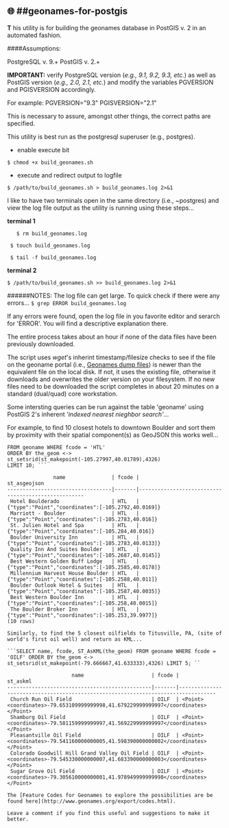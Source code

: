 :globe_with_meridians: 
##geonames-for-postgis 
----------------------

__T__ his utility is for building the geonames database in PostGIS v. 2 in an automated fashion. 

####Assumptions: 

PostgreSQL v. 9.+
PostGIS v. 2.+

**IMPORTANT:** verify PostgreSQL version (_e.g., 9.1, 9.2, 9.3, etc._) as well as PostGIS 
version (_e.g., 2.0, 2.1, etc._) and modify the variables PGVERSION and PGISVERSION
accordingly.  

For example:
PGVERSION="9.3"
PGISVERSION="2.1"

This is necessary to assure, amongst other things, the correct paths are specified.

This utility is best run as the postgresql superuser (e.g., postgres).  

* enable execute bit

```$ chmod +x build_geonames.sh```

* execute and redirect output to logfile 

```$ /path/to/build_geonames.sh > build_geonames.log 2>&1 ```

I like to have two terminals open in the same directory (i.e., ~postgres) and view 
the log file output as the utility is running using these steps...

**terminal 1**

```   $ rm build_geonames.log```

``` $ touch build_geonames.log```

``` $ tail -f build_geonames.log```

**terminal 2**

```$ /path/to/build_geonames.sh >> build_geonames.log 2>&1```

######NOTES: 
The log file can get large.  To quick check if there were any errors...
```$ grep ERROR build_geonames.log```

If any errors were found, open the log file in you favorite editor and serarch for 'ERROR'.
You will find a descriptive explanation there.

The entire process takes about an hour if none of the data files have been previously downloaded.

The script uses _wget_'s inherint timestamp/filesize checks to see if the file on the 
geoname portal (i.e., [Geonames dump files](http://download.geonames.org/export/dump/)) is newer 
than the equivalent file on the local disk.  If not, it uses the existing file, otherwise it downloads 
and overwrites the older version on your filesystem.  If no new files need to be downloaded the script 
completes in about 20 minutes on a standard (dual/quad) core workstation.

Some intersting queries can be run against the table 'geoname' using PostGIS 2's
inherent _'indexed nearest nieghbor search'_...

For example, to find 10 closest hotels to downtown Boulder and sort them by proximity
with their spatial component(s) as GeoJSON this works well...

```SELECT name, fcode, ST_AsGeoJSON(the_geom)
FROM geoname WHERE fcode = 'HTL'
ORDER BY the_geom <-> st_setsrid(st_makepoint(-105.27997,40.01789),4326)
LIMIT 10; ```

               name               | fcode |                    st_asgeojson                    
----------------------------------|-------|----------------------------------------------------
 Hotel Boulderado                 | HTL   | {"type":"Point","coordinates":[-105.2792,40.0169]}
 Marriott - Boulder               | HTL   | {"type":"Point","coordinates":[-105.2783,40.016]}
 St. Julien Hotel and Spa         | HTL   | {"type":"Point","coordinates":[-105.284,40.016]}
 Boulder University Inn           | HTL   | {"type":"Point","coordinates":[-105.2783,40.0133]}
 Quality Inn And Suites Boulder   | HTL   | {"type":"Point","coordinates":[-105.2687,40.0145]}
 Best Western Golden Buff Lodge   | HTL   | {"type":"Point","coordinates":[-105.2585,40.0178]}
 Millennium Harvest House Boulder | HTL   | {"type":"Point","coordinates":[-105.2588,40.011]}
 Boulder Outlook Hotel & Suites   | HTL   | {"type":"Point","coordinates":[-105.2587,40.0035]}
 Best Western Boulder Inn         | HTL   | {"type":"Point","coordinates":[-105.258,40.0015]}
 The Boulder Broker Inn           | HTL   | {"type":"Point","coordinates":[-105.253,39.9977]}
(10 rows)

Similarly, to find the 5 closest oilfields to Titusville, PA, (site of world's first oil well) and return as KML...

```SELECT name, fcode, ST_AsKML(the_geom) FROM geoname WHERE fcode = 'OILF' ORDER BY the_geom <-> st_setsrid(st_makepoint(-79.666667,41.633333),4326) LIMIT 5; ``

                     name                      | fcode |                                     st_askml                                     
-----------------------------------------------|-------|----------------------------------------------------------------------------------
 Church Run Oil Field                          | OILF  | <Point><coordinates>-79.653109999999998,41.679229999999997</coordinates></Point>
 Shamburg Oil Field                            | OILF  | <Point><coordinates>-79.581159999999997,41.569229999999997</coordinates></Point>
 Pleasantville Oil Field                       | OILF  | <Point><coordinates>-79.541160000000005,41.598390000000002</coordinates></Point>
 Colorado Goodwill Hill Grand Valley Oil Field | OILF  | <Point><coordinates>-79.545330000000007,41.683390000000003</coordinates></Point>
 Sugar Grove Oil Field                         | OILF  | <Point><coordinates>-79.305610000000001,41.978949999999998</coordinates></Point>
 
The [Feature Codes for Geonames to explore the possibilities are be found here](http://www.geonames.org/export/codes.html).

Leave a comment if you find this useful and suggestions to make it better.
